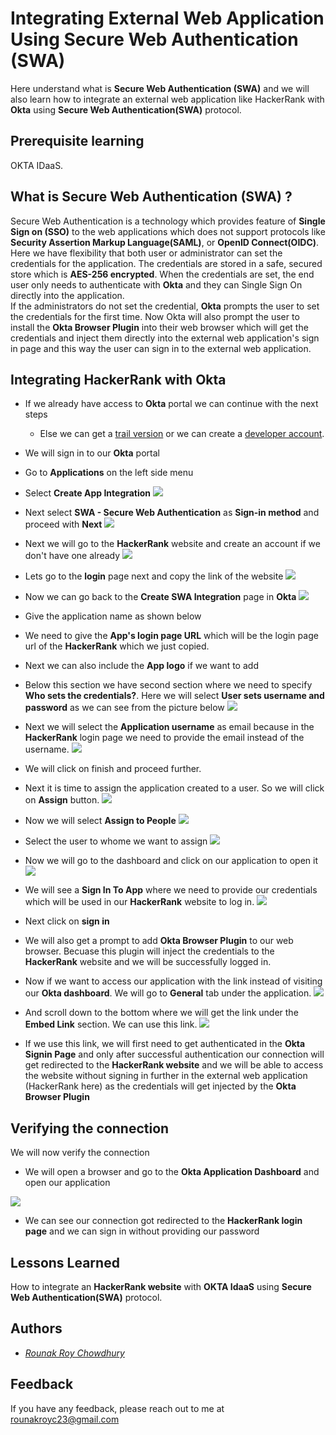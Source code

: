 
# Integrating External Web Application Using Secure Web Authentication (SWA)

Here understand what is **Secure Web Authentication (SWA)** and we will also learn how to integrate an external web application like HackerRank with **Okta** using **Secure Web Authentication(SWA)** protocol.

## Prerequisite learning

OKTA IDaaS.

## What is Secure Web Authentication (SWA) ?
Secure Web Authentication is a technology which provides feature of **Single Sign on (SSO)** to the web applications which does not support protocols like **Security Assertion Markup Language(SAML)**, or **OpenID Connect(OIDC)**. Here we have flexibility that both user or administrator can set the credentials for the application. The credentials are stored in a safe, secured store which is **AES-256 encrypted**. When the credentials are set, the end user only needs to authenticate with **Okta** and they can Single Sign On directly into the application.  
If the administrators do not set the credential, **Okta** prompts the user to set the credentials for the first time. Now Okta will also prompt the user to install the **Okta Browser Plugin** into their web browser which will get the credentials and inject them directly into the external web application's sign in page and this way the user can sign in to the external web application.

## Integrating HackerRank with Okta
- If we already have access to **Okta** portal we can continue with the next steps
    - Else we can get a [trail version](https://www.okta.com/free-trial/) or we can create a [developer account](https://developer.okta.com/). 
        
- We will sign in to our **Okta** portal

- Go to **Applications** on the left side menu

- Select **Create App Integration**
![](https://github.com/rcRounak/okta-swa-integration/blob/aae36863862fd83fbd04fa67a60fffc328621df1/1.png)

- Next select **SWA - Secure Web Authentication** as **Sign-in method** and proceed with **Next**
![](https://github.com/rcRounak/okta-swa-integration/blob/aae36863862fd83fbd04fa67a60fffc328621df1/2.png)

- Next we will go to the **HackerRank** website and create an account if we don't have one already
![](https://github.com/rcRounak/okta-swa-integration/blob/aae36863862fd83fbd04fa67a60fffc328621df1/4.png)

- Lets go to the **login** page next and copy the link of the website
![](https://github.com/rcRounak/okta-swa-integration/blob/aae36863862fd83fbd04fa67a60fffc328621df1/3.png)

- Now we can go back to the **Create SWA Integration** page in **Okta**
![](https://github.com/rcRounak/okta-swa-integration/blob/aae36863862fd83fbd04fa67a60fffc328621df1/5.png)

- Give the application name as shown below


- We need to give the **App's login page URL** which will be the login page url of the **HackerRank** which we just copied.


- Next we can also include the **App logo** if we want to add

- Below this section we have second section where we need to specify **Who sets the credentials?**. Here we will select **User sets username and password** as we can see from the picture below
![](https://github.com/rcRounak/okta-swa-integration/blob/aae36863862fd83fbd04fa67a60fffc328621df1/6.png)
- Next we will select the **Application username** as email because in the **HackerRank** login page we need to provide the email instead of the  username.
![](https://github.com/rcRounak/okta-swa-integration/blob/479871530ea2cec979cfeb0bd4637599356ce5a6/7.png)

- We will click on finish and proceed further.


- Next it is time to assign the application created to a user. So we will click on **Assign** button.
![](https://github.com/rcRounak/okta-swa-integration/blob/aae36863862fd83fbd04fa67a60fffc328621df1/8.png)
- Now we will select **Assign to People**
![](https://github.com/rcRounak/okta-swa-integration/blob/aae36863862fd83fbd04fa67a60fffc328621df1/9.png)
- Select the user to whome we want to assign
![](https://github.com/rcRounak/okta-swa-integration/blob/aae36863862fd83fbd04fa67a60fffc328621df1/10.png)
- Now we will go to the dashboard and click on our application to open it
![](https://github.com/rcRounak/okta-swa-integration/blob/aae36863862fd83fbd04fa67a60fffc328621df1/11.png)
- We will see a **Sign In To App** where we need to provide our credentials which will be used in our **HackerRank** website to log in.
![](https://github.com/rcRounak/okta-swa-integration/blob/aae36863862fd83fbd04fa67a60fffc328621df1/12.png)
- Next click on **sign in**

- We will also get a prompt to add **Okta Browser Plugin** to our web browser. Becuase this plugin will inject the credentials to the **HackerRank** website and we will be successfully logged in.

- Now if we want to access our application with the link instead of visiting our **Okta dashboard**. We will go to **General** tab under the application.
![](https://github.com/rcRounak/okta-swa-integration/blob/aae36863862fd83fbd04fa67a60fffc328621df1/13.png)
- And scroll down to the bottom where we will get the link under the **Embed Link** section. We can use this link.
![](https://github.com/rcRounak/okta-swa-integration/blob/aae36863862fd83fbd04fa67a60fffc328621df1/14.png)
- If we use this link, we will first need to get authenticated in the **Okta Signin Page** and only after successful authentication our connection will get redirected to the **HackerRank website** and we will be able to access the website without signing in further in the external web application (HackerRank here) as the credentials will get injected by the **Okta Browser Plugin**

##  Verifying the connection

We will now verify the connection

- We will open a browser and go to the **Okta Application Dashboard** and open our application

![](https://github.com/rcRounak/okta-swa-integration/blob/aae36863862fd83fbd04fa67a60fffc328621df1/Secure%20Web%20Demo.gif)

- We can see our connection got redirected to the **HackerRank login page** and we can sign in without providing our password

## Lessons Learned

How to integrate an **HackerRank website** with **OKTA IdaaS** using **Secure Web Authentication(SWA)** protocol.

## Authors

- *[Rounak Roy Chowdhury](https://github.com/rcRounak)*

## Feedback

If you have any feedback, please reach out to me at rounakroyc23@gmail.com


